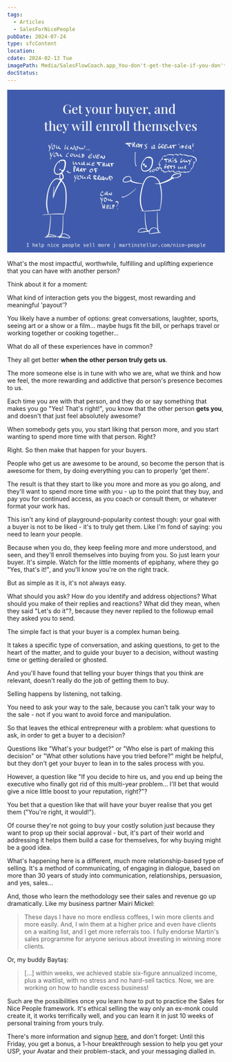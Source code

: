 ```yaml
---
tags:
  - Articles
  - SalesForNicePeople
pubDate: 2024-07-24
type: sfcContent
location: 
cdate: 2024-02-13 Tue
imagePath: Media/SalesFlowCoach.app_You-don't-get-the-sale-if-you-don't-get-your-buyer_MartinStellar.jpeg
docStatus: 
---
```

![](Media/SalesFlowCoach.app_You-don't-get-the-sale-if-you-don't-get-your-buyer_MartinStellar.jpeg)


What's the most impactful, worthwhile, fulfilling and uplifting experience that you can have with another person?

Think about it for a moment:

What kind of interaction gets you the biggest, most rewarding and meaningful 'payout'?

You likely have a number of options: great conversations, laughter, sports, seeing art or a show or a film... maybe hugs fit the bill, or perhaps travel or working together or cooking together...

What do all of these experiences have in common?

They all get better **when the other person truly gets us**.

The more someone else is in tune with who we are, what we think and how we feel, the more rewarding and addictive that person's presence becomes to us.

Each time you are with that person, and they do or say something that makes you go "Yes! That's right!", you know that the other person **gets you**, and doesn't that just feel absolutely awesome?

When somebody gets you, you start liking that person more, and you start wanting to spend more time with that person. Right?

Right. So then make that happen for your buyers.

People who get us are awesome to be around, so become the person that is awesome for them, by doing everything you can to properly 'get them'.

The result is that they start to like you more and more as you go along, and they'll want to spend more time with you - up to the point that they buy, and pay you for continued access, as you coach or consult them, or whatever format your work has.

This isn't any kind of playground-popularity contest though: your goal with a buyer is not to be liked - it's to truly get them. Like I'm fond of saying: you need to learn your people.

Because when you do, they keep feeling more and more understood, and seen, and they'll enroll themselves into buying from you. So just learn your buyer. It's simple. Watch for the little moments of epiphany, where they go "Yes, that's it!", and you'll know you're on the right track.

But as simple as it is, it's not always easy.

What should you ask? How do you identify and address objections? What should you make of their replies and reactions? What did they mean, when they said "Let's do it"?, because they never replied to the followup email they asked you to send.

The simple fact is that your buyer is a complex human being.

It takes a specific type of conversation, and asking questions, to get to the heart of the matter, and to guide your buyer to a decision, without wasting time or getting derailed or ghosted.

And you'll have found that telling your buyer things that you think are relevant, doesn't really do the job of getting them to buy.

Selling happens by listening, not talking.

You need to ask your way to the sale, because you can't talk your way to the sale - not if you want to avoid force and manipulation.

So that leaves the ethical entrepreneur with a problem: what questions to ask, in order to get a buyer to a decision?

Questions like "What's your budget?" or "Who else is part of making this decision" or "What other solutions have you tried before?" might be helpful, but they don't get your buyer to lean in to the sales process with you.

However, a question like "If you decide to hire us, and you end up being the executive who finally got rid of this multi-year problem... I'll bet that would give a nice little boost to your reputation, right?"?

You bet that a question like that will have your buyer realise that you get them ("You're right, it would!").

Of course they're not going to buy your costly solution just because they want to prop up their social approval - but, it's part of their world and addressing it helps them build a case for themselves, for why buying might be a good idea.

What's happening here is a different, much more relationship-based type of selling. It's a method of communicating, of engaging in dialogue, based on more than 30 years of study into communication, relationships, persuasion, and yes, sales...

And, those who learn the methodology see their sales and revenue go up dramatically. Like my business partner Mairi Mickel:

> These days I have no more endless coffees, I win more clients and more easily.
> And, I win them at a higher price and even have clients on a waiting list, and I get more referrals too.
> I fully endorse Martin's sales programme for anyone serious about investing in winning more clients.

Or, my buddy Baytaş:

> [...] within weeks, we achieved stable six-figure annualized income, plus a waitlist, with no stress and no hard-sell tactics. Now, we are working on how to handle excess business!

Such are the possibilities once you learn how to put to practice the Sales for Nice People framework. It's ethical selling the way only an ex-monk could create it, it works terrifically well, and you can learn it in just 10 weeks of personal training from yours truly.

There's more information and signup [here](https://martinstellar.com/sales-for-nice-people-info/), and don't forget: Until this Friday, you get a bonus, a 1-hour breakthrough session to help you get your USP, your Avatar and their problem-stack, and your messaging dialled in. 

